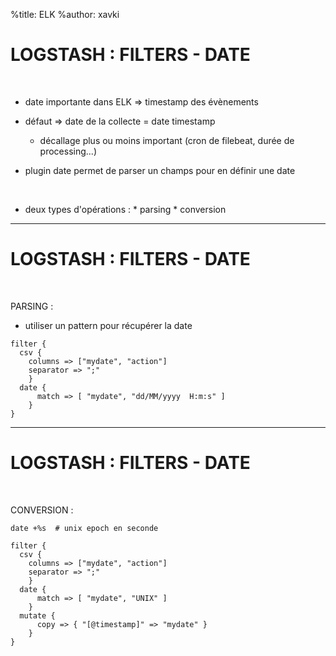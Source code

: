 %title: ELK
%author: xavki


# LOGSTASH : FILTERS - DATE


<br>


* date importante dans ELK => timestamp des évènements

* défaut => date de la collecte = date timestamp
	* décallage plus ou moins important (cron de filebeat, durée de processing...)

* plugin date permet de parser un champs pour en définir une date

<br>


* deux types d'opérations :
		* parsing
		* conversion

-----------------------------------------------------------------------

# LOGSTASH : FILTERS - DATE


<br>


PARSING :

* utiliser un pattern pour récupérer la date

```
filter {
  csv {
    columns => ["mydate", "action"]
    separator => ";"
    }
  date {
      match => [ "mydate", "dd/MM/yyyy  H:m:s" ]
    }
}
```

-----------------------------------------------------------------------

# LOGSTASH : FILTERS - DATE


<br>


CONVERSION : 

```
date +%s  # unix epoch en seconde
```

```
filter {
  csv {
    columns => ["mydate", "action"]
    separator => ";"
    }
  date {
      match => [ "mydate", "UNIX" ]
    }
  mutate {
      copy => { "[@timestamp]" => "mydate" }
    }
}
```
